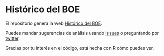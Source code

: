 # Histórico del BOE

<!-- badges: start -->
<!-- badges: end -->

El repositorio genera la web [Histórico del BOE](https://llrs.github.io/BOE_historico).

Puedes mandar sugerencias de anàlisis usando [issues](https://github.com/llrs/BOE_historico/issues/new) o preguntando por [twitter](https://twitter.com/intent/tweet?text=Gracias%20%40Lluis_Rev%20por%20...%20Podrías%20hacer%20...%20?).

Gracias por tu interés en el código, está hecha con R cómo puedes ver. 


